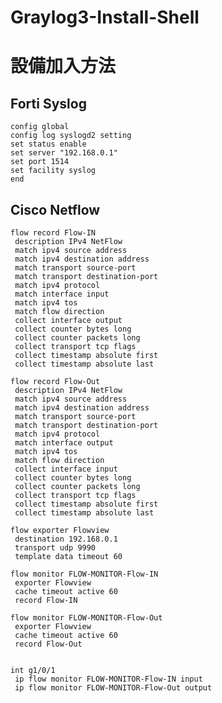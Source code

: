 # Graylog3-Install-Shell
 
# 設備加入方法
 
## Forti Syslog
    config global
    config log syslogd2 setting
    set status enable  
    set server "192.168.0.1"
    set port 1514    
    set facility syslog    
    end
 

## Cisco Netflow
    flow record Flow-IN
     description IPv4 NetFlow
     match ipv4 source address
     match ipv4 destination address
     match transport source-port
     match transport destination-port
     match ipv4 protocol
     match interface input
     match ipv4 tos
     match flow direction
     collect interface output
     collect counter bytes long
     collect counter packets long
     collect transport tcp flags
     collect timestamp absolute first
     collect timestamp absolute last
     
    flow record Flow-Out
     description IPv4 NetFlow
     match ipv4 source address
     match ipv4 destination address
     match transport source-port
     match transport destination-port
     match ipv4 protocol
     match interface output
     match ipv4 tos
     match flow direction
     collect interface input
     collect counter bytes long
     collect counter packets long
     collect transport tcp flags
     collect timestamp absolute first
     collect timestamp absolute last
     
    flow exporter Flowview
     destination 192.168.0.1
     transport udp 9990
     template data timeout 60
     
    flow monitor FLOW-MONITOR-Flow-IN
     exporter Flowview
     cache timeout active 60
     record Flow-IN
     
    flow monitor FLOW-MONITOR-Flow-Out
     exporter Flowview
     cache timeout active 60
     record Flow-Out
     

    int g1/0/1
     ip flow monitor FLOW-MONITOR-Flow-IN input
     ip flow monitor FLOW-MONITOR-Flow-Out output
